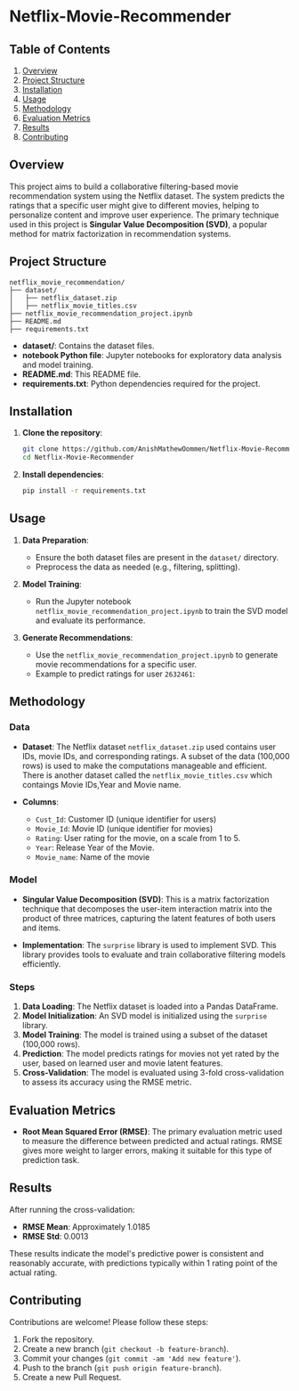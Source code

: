 # Netflix-Movie-Recommender
## Table of Contents

1. [Overview](#overview)
2. [Project Structure](#project-structure)
3. [Installation](#installation)
4. [Usage](#usage)
5. [Methodology](#methodology)
6. [Evaluation Metrics](#evaluation-metrics)
7. [Results](#results)
8. [Contributing](#contributing)


## Overview

This project aims to build a collaborative filtering-based movie recommendation system using the Netflix dataset. The system predicts the ratings that a specific user might give to different movies, helping to personalize content and improve user experience. The primary technique used in this project is **Singular Value Decomposition (SVD)**, a popular method for matrix factorization in recommendation systems.

## Project Structure

```
netflix_movie_recommendation/
├── dataset/
│   ├── netflix_dataset.zip
│   ├── netflix_movie_titles.csv
├── netflix_movie_recommendation_project.ipynb
├── README.md
├── requirements.txt
```

- **dataset/**: Contains the dataset files.
- **notebook Python file**: Jupyter notebooks for exploratory data analysis and model training.
- **README.md**: This README file.
- **requirements.txt**: Python dependencies required for the project.


## Installation

1. **Clone the repository**:

    ```bash
    git clone https://github.com/AnishMathewOommen/Netflix-Movie-Recommender.git
    cd Netflix-Movie-Recommender
    ```

2. **Install dependencies**:

    ```bash
    pip install -r requirements.txt
    ```

## Usage

1. **Data Preparation**:
   - Ensure the both dataset files are present in the `dataset/` directory.
   - Preprocess the data as needed (e.g., filtering, splitting).

2. **Model Training**:
   - Run the Jupyter notebook `netflix_movie_recommendation_project.ipynb` to train the SVD model and evaluate its performance.

3. **Generate Recommendations**:
   - Use the `netflix_movie_recommendation_project.ipynb` to generate movie recommendations for a specific user.
   - Example to predict ratings for user `2632461`:


## Methodology

### Data

- **Dataset**: The Netflix dataset `netflix_dataset.zip` used contains user IDs, movie IDs, and corresponding ratings. A subset of the data (100,000 rows) is used to make the computations manageable and efficient.
There is another dataset called the `netflix_movie_titles.csv` which contaings Movie IDs,Year and Movie name.
  
- **Columns**:
  - `Cust_Id`: Customer ID (unique identifier for users)
  - `Movie_Id`: Movie ID (unique identifier for movies)
  - `Rating`: User rating for the movie, on a scale from 1 to 5.
  - `Year`: Release Year of the Movie.
  - `Movie_name`: Name of the movie

### Model

- **Singular Value Decomposition (SVD)**: This is a matrix factorization technique that decomposes the user-item interaction matrix into the product of three matrices, capturing the latent features of both users and items.

- **Implementation**: The `surprise` library is used to implement SVD. This library provides tools to evaluate and train collaborative filtering models efficiently.

### Steps

1. **Data Loading**: The Netflix dataset is loaded into a Pandas DataFrame.
2. **Model Initialization**: An SVD model is initialized using the `surprise` library.
3. **Model Training**: The model is trained using a subset of the dataset (100,000 rows).
4. **Prediction**: The model predicts ratings for movies not yet rated by the user, based on learned user and movie latent features.
5. **Cross-Validation**: The model is evaluated using 3-fold cross-validation to assess its accuracy using the RMSE metric.

## Evaluation Metrics

- **Root Mean Squared Error (RMSE)**: The primary evaluation metric used to measure the difference between predicted and actual ratings. RMSE gives more weight to larger errors, making it suitable for this type of prediction task.

## Results

After running the cross-validation:

- **RMSE Mean**: Approximately 1.0185
- **RMSE Std**: 0.0013

These results indicate the model's predictive power is consistent and reasonably accurate, with predictions typically within 1 rating point of the actual rating.

## Contributing

Contributions are welcome! Please follow these steps:

1. Fork the repository.
2. Create a new branch (`git checkout -b feature-branch`).
3. Commit your changes (`git commit -am 'Add new feature'`).
4. Push to the branch (`git push origin feature-branch`).
5. Create a new Pull Request.

